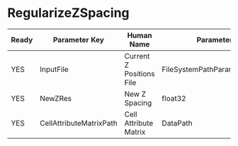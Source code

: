 # RegularizeZSpacing

| Ready | Parameter Key | Human Name | Parameter Type | Parameter Class |
|-------|---------------|------------|-----------------|----------------|
| YES | InputFile | Current Z Positions File | FileSystemPathParameter::ValueType | FileSystemPathParameter |
| YES | NewZRes | New Z Spacing | float32 | Float32Parameter |
| YES | CellAttributeMatrixPath | Cell Attribute Matrix | DataPath | DataGroupSelectionParameter |
